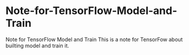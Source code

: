 # Note-for-TensorFlow-Model-and-Train
Note for TensorFlow Model and Train
This is a note for TensorFow about builting model and train it.
